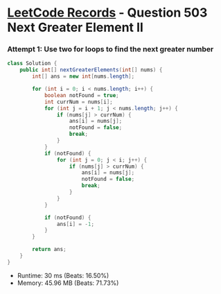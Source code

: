 # [LeetCode Records](../../README.md) - Question 503 Next Greater Element II

### Attempt 1: Use two for loops to find the next greater number
```java
class Solution {
    public int[] nextGreaterElements(int[] nums) {
        int[] ans = new int[nums.length];

        for (int i = 0; i < nums.length; i++) {
            boolean notFound = true;
            int currNum = nums[i];
            for (int j = i + 1; j < nums.length; j++) {
                if (nums[j] > currNum) {
                    ans[i] = nums[j];
                    notFound = false;
                    break;
                }
            }
            if (notFound) {
                for (int j = 0; j < i; j++) {
                    if (nums[j] > currNum) {
                        ans[i] = nums[j];
                        notFound = false;
                        break;
                    }
                }
            }

            if (notFound) {
                ans[i] = -1;
            }
        }

        return ans;
    }
}
```
- Runtime: 30 ms (Beats: 16.50%)
- Memory: 45.96 MB (Beats: 71.73%)

<br>
